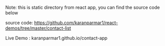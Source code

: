 Note: this is static directory from react app, you can find the source code below

source code: https://github.com/karanparmar1/react-demos/tree/master/contact-list

Live Demo : karanparmar1.github.io/contact-app
